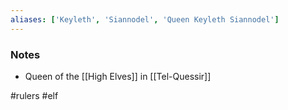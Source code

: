 ```yaml
---
aliases: ['Keyleth', 'Siannodel', 'Queen Keyleth Siannodel']
---
```


### Notes 

- Queen of the [[High Elves]] in [[Tel-Quessir]]


#rulers #elf 

